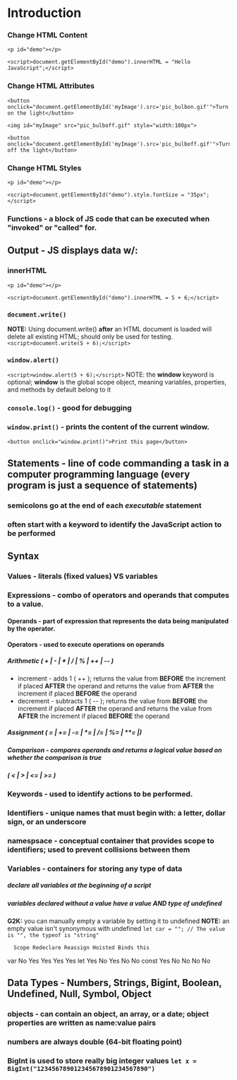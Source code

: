 # Introduction

### Change HTML Content
```
<p id="demo"></p>

<script>document.getElementById("demo").innerHTML = "Hello JavaScript";</script>
```

### Change HTML Attributes
```
<button onclick="document.getElementById('myImage').src='pic_bulbon.gif'">Turn on the light</button>

<img id="myImage" src="pic_bulboff.gif" style="width:100px">

<button onclick="document.getElementById('myImage').src='pic_bulboff.gif'">Turn off the light</button>
```

### Change HTML Styles
```
<p id="demo"></p>

<script>document.getElementById("demo").style.fontSize = "35px";</script>
```

### Functions - a block of JS code that can be executed when "invoked" or "called" for.

## Output - JS displays data w/:
 ### innerHTML 
   ```
   <p id="demo"></p>

   <script>document.getElementById("demo").innerHTML = 5 + 6;</script>
   ```
 ### `document.write()`
  **NOTE:** Using document.write() **after** an HTML document is loaded will delete all existing HTML; should only be used for testing.
   `<script>document.write(5 + 6);</script>` 
 ### `window.alert()`
  `<script>window.alert(5 + 6);</script>`
  NOTE: the **window** keyword is optional; **window** is the global scope object, meaning variables, properties, and methods by default belong to it
 ### `console.log()` - good for debugging
 ### `window.print()` - prints the content of the current window.
 `<button onclick="window.print()">Print this page</button>`

## Statements - line of code commanding a task in a computer programming language (every program is just a sequence of statements)
 ### semicolons go at the end of each *executable* statement
 ### often start with a keyword to identify the JavaScript action to be performed

## Syntax
 ### Values - literals (fixed values) VS variables

 ### Expressions - combo of operators and operands that computes to a value.

  #### Operands - part of expression that represents the data being manipulated by the operator.

  #### Operators - used to execute operations on operands

   ##### Arithmetic ( + | - | * | / | % | ++ | -- )
   - increment - adds 1 ( ++ ); returns the value from **BEFORE** the increment if placed **AFTER** the operand and returns the value from **AFTER** the increment if placed **BEFORE** the operand 
   - decrement - subtracts 1 ( -- ); returns the value from **BEFORE** the increment if placed **AFTER** the operand and returns the value from **AFTER** the increment if placed **BEFORE** the operand

   ##### Assignment ( = | += | -= | *= | /= | %= | **= |)

   ##### Comparison - compares operands and returns a logical value based on whether the comparison is true 
   ##### ( < | > | <= | >= )
 
 ### Keywords - used to identify actions to be performed.

 ### Identifiers - unique names that must begin with: a **letter**, **dollar sign**, or an **underscore**

 ###  namespsace -  conceptual container that provides scope to identifiers; used to prevent collisions between them

 ### Variables - containers for storing any type of data
  ##### declare all variables at the beginning of a script
  ##### variables declared without a value have a **value AND type** of undefined
   **G2K:** you can manually empty a variable by setting it to undefined
   **NOTE:** an empty value isn't synonymous with undefined `let car = ""; // The value is "", the typeof is "string"`

      Scope Redeclare Reassign Hoisted Binds this
var	   No     Yes	    Yes	     Yes     Yes
let	   Yes 	  No	    Yes	     No	     No
const  Yes	  No	    No	     No      No

## Data Types - Numbers, Strings, Bigint, Boolean, Undefined, Null, Symbol, Object
 ### objects - can contain an object, an array, or a date; object properties are written as name:value pairs
 ### numbers are always double (64-bit floating point)
 ### BigInt is used to store really big integer values `let x = BigInt("123456789012345678901234567890")`
